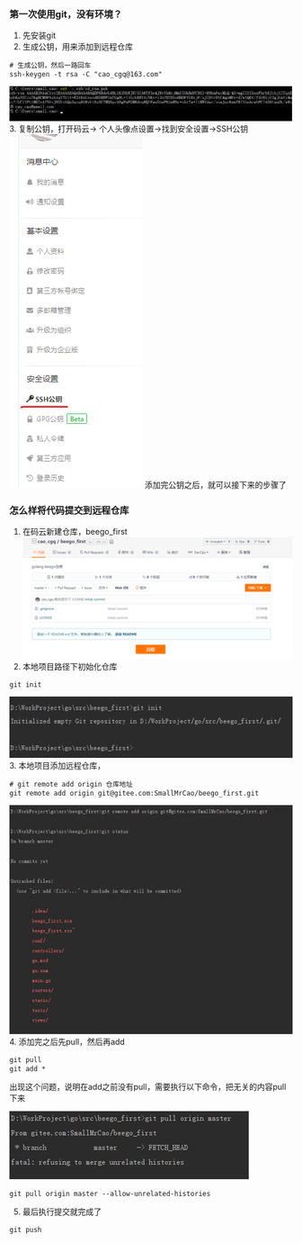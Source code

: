 ### 第一次使用git，没有环境？
1. 先安装git
2. 生成公钥，用来添加到远程仓库
```
# 生成公钥，然后一路回车
ssh-keygen -t rsa -C "cao_cgq@163.com"
```
![查看公钥](/res/git/git_6.png)
3. 复制公钥，打开码云-> 个人头像点设置->找到安全设置->SSH公钥
![查看公钥](/res/git/git_7.png)
添加完公钥之后，就可以接下来的步骤了

### 怎么样将代码提交到远程仓库
1. 在码云新建仓库，beego_first
![新建仓库](/res/git/git_3.png)
2. 本地项目路径下初始化仓库
```
git init
```
![初始化](/res/git/git_2.png)
3. 本地项目添加远程仓库，
```
# git remote add origin 仓库地址
git remote add origin git@gitee.com:SmallMrCao/beego_first.git
```
![初始化](/res/git/git_4.png)
4. 添加完之后先pull，然后再add
```
git pull
git add *
```
出现这个问题，说明在add之前没有pull，需要执行以下命令，把无关的内容pull下来

  ![没有关联](/res/git/git_5.png)
```
git pull origin master --allow-unrelated-histories
```
5. 最后执行提交就完成了
```
git push
```
